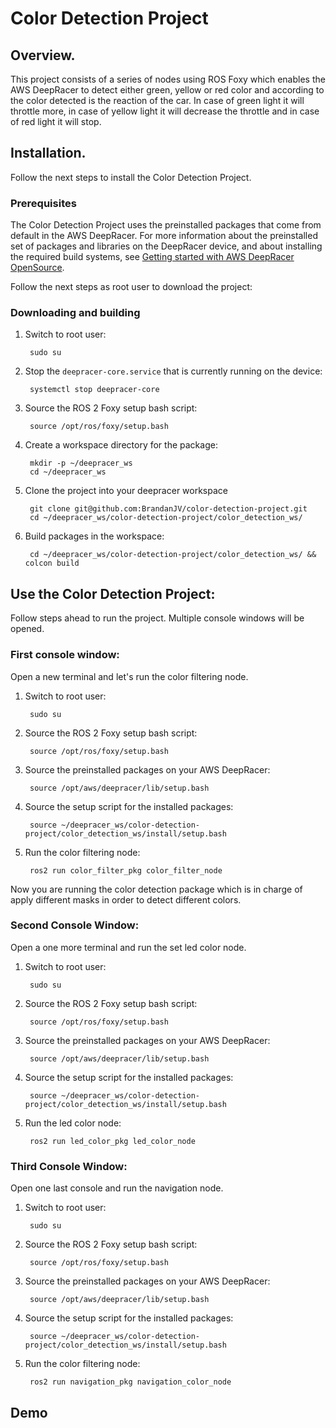 # Color Detection Project


## Overview.
This project consists of a series of nodes using ROS Foxy which enables the AWS DeepRacer to detect either green, yellow or red color and according to the color detected is the reaction of the car. In case of green light it will throttle more, in case of yellow light it will decrease the throttle and in case of red light it will stop.

## Installation.
Follow the next steps to install the Color Detection Project.

### Prerequisites
The Color Detection Project uses the preinstalled packages that come from default in the AWS DeepRacer. For more information about the preinstalled set of packages and libraries on the DeepRacer device, and about installing the required build systems, see [Getting started with AWS DeepRacer OpenSource](https://github.com/aws-deepracer/aws-deepracer-launcher/blob/main/getting-started.md).

Follow the next steps as root user to download the project:

### Downloading and building
1. Switch to root user:

        sudo su

1. Stop the `deepracer-core.service` that is currently running on the device:

        systemctl stop deepracer-core
        
1. Source the ROS 2 Foxy setup bash script:

        source /opt/ros/foxy/setup.bash 
        
1. Create a workspace directory for the package:

        mkdir -p ~/deepracer_ws
        cd ~/deepracer_ws
        
1. Clone the project into your deepracer workspace

        git clone git@github.com:BrandanJV/color-detection-project.git
        cd ~/deepracer_ws/color-detection-project/color_detection_ws/

1. Build packages in the workspace:
        
        cd ~/deepracer_ws/color-detection-project/color_detection_ws/ && colcon build
        

## Use the Color Detection Project:
Follow steps ahead to run the project. Multiple console windows will be opened.

### First console window:
Open a new terminal and let's run the color filtering node.

1. Switch to root user:

        sudo su
        
1. Source the ROS 2 Foxy setup bash script:

        source /opt/ros/foxy/setup.bash 
        
1. Source the preinstalled packages on your AWS DeepRacer:

        source /opt/aws/deepracer/lib/setup.bash
        
1. Source the setup script for the installed packages:

        source ~/deepracer_ws/color-detection-project/color_detection_ws/install/setup.bash
        
1. Run the color filtering node:

        ros2 run color_filter_pkg color_filter_node

Now you are running the color detection package which is in charge of apply different masks in order to detect different colors.

### Second Console Window:
Open a one more terminal and run the set led color node.

1. Switch to root user:

        sudo su
        
1. Source the ROS 2 Foxy setup bash script:

        source /opt/ros/foxy/setup.bash 
        
1. Source the preinstalled packages on your AWS DeepRacer:

        source /opt/aws/deepracer/lib/setup.bash
        
1. Source the setup script for the installed packages:

        source ~/deepracer_ws/color-detection-project/color_detection_ws/install/setup.bash
        
1. Run the led color node:

        ros2 run led_color_pkg led_color_node

### Third Console Window:
Open one last console and run the navigation node.

1. Switch to root user:

        sudo su
        
1. Source the ROS 2 Foxy setup bash script:

        source /opt/ros/foxy/setup.bash 
        
1. Source the preinstalled packages on your AWS DeepRacer:

        source /opt/aws/deepracer/lib/setup.bash
        
1. Source the setup script for the installed packages:

        source ~/deepracer_ws/color-detection-project/color_detection_ws/install/setup.bash
        
1. Run the color filtering node:

        ros2 run navigation_pkg navigation_color_node
        

## Demo








